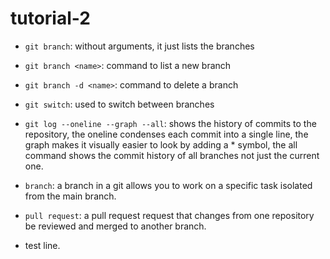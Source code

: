# tutorial-2

- `git branch`: without arguments, it just lists the branches
- `git branch <name>`: command to list a new branch
- `git branch -d <name>`: command to delete a branch

- `git switch`: used to switch between branches
- `git log --oneline --graph --all`: shows the history of commits to the repository, the oneline condenses each commit into a single line, the graph makes it visually easier to look by adding a * symbol, the all command shows the commit history of all branches not just the current one.

- `branch`: a branch in a git allows you to work on a specific task isolated from the main branch. 
- `pull request`: a pull request request that changes from one repository be reviewed and merged to another branch. 

- test line. 